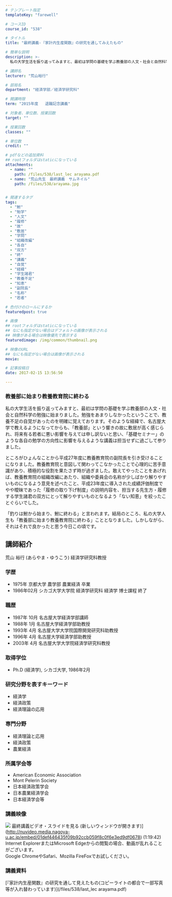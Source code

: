 ```yaml
---
# テンプレート指定
templateKey: "farewell"

# コースID
course_id: "538"

# タイトル
title: "最終講義-『家計内生産関数』の研究を通してみえたもの"

# 簡単な説明
description: >-
  私の大学生活を振り返ってみますと、最初は学問の基礎を学ぶ教養部の人文・社会と自然科学の勉強に始まりました。勉強をあまりしなかったということで、教養不足の自覚があったのを明確に覚えております。そのよ...

# 講師名
lecturer: "荒山裕行"

# 部局名
department: "経済学部／経済学研究科"

# 開講時限
term: "2015年度	退職記念講義"

# 対象者、単位数、授業回数
target: ""

# 授業回数
classes: ""

# 単位数
credit: ""

# pdfなどの追加資料
## rootフォルダはstaticになっている
attachments: 
  - name: "" 
    path: /files/538/last_lec arayama.pdf
  - name: "荒山先生　最終講義　サムネイル" 
    path: /files/538/arayama.jpg


# 関連するタグ
tags:
  - "鮒"
  - "勉学"
  - "人文"
  - "履修"
  - "故"
  - "敷居"
  - "学問"
  - "組織改編"
  - "各自"
  - "双方"
  - "終"
  - "講義"
  - "自覚"
  - "経緯"
  - "学生諸君"
  - "教養不足"
  - "知恵"
  - "副院長"
  - "名称"
  - "若者"

# 色付けのロールにするか
featuredpost: true

# 画像
## rootフォルダはstaticになっている
## なにも指定がない場合はデフォルトの画像が表示される
## 映像がある場合は映像優先で表示する
featuredimage: /img/common/thumbnail.png

# 映像のURL
## なにも指定がない場合は画像が表示される
movie: 

# 記事投稿日
date: 2017-02-15 13:56:50

---
```

### 教養部に始まり教養教育院に終わる 

私の大学生活を振り返ってみますと、最初は学問の基礎を学ぶ教養部の人文・社会と自然科学の勉強に始まりました。勉強をあまりしなかったということで、教養不足の自覚があったのを明確に覚えております。そのような経緯で、名古屋大学で教えるようになってからも、「教養部」という響きの故に敷居が高く感じられ、将来有る若者に悪い影響を与えては申し訳ないと思い、「基礎セミナー」のような各自の勉学の方向性に影響を与えるような講義は担当せずに過ごして参りました。

ところがひょんなことから平成27年度に教養教育院の副院長を引き受けることになりました。教養教育院と意図して関わってこなかったことで心理的に苦手意識があり、積極的な役割を果たさず時が過ぎました。敢えてやったことをあげれば、教養教育院の組織改編にあたり、組織や委員会の名称が少しばかり解りやすいものになるよう意見を述べたこと、平成23年度に導入された成績評価制度でやや曖昧であった「履修の取り下げ制度」の説明内容を、担当する先生方・履修する学生諸君の双方にとって解りやすいものとなるよう「ない知恵」を絞ったことぐらいでした。

「釣りは鮒から始まり、鮒に終わる」と言われます。結局のところ、私の大学人生も「教養部に始まり教養教育院に終わる」こととなりました。しかしながら、それはそれで良かったと思う今日この頃です。
## 講師紹介

荒山 裕行 (あらやま・ゆうこう) 経済学研究科教授 

### 学歴

  * 1975年 京都大学 農学部 農業経済 卒業
  * 1986年02月 シカゴ大学大学院 経済学研究科 経済学 博士課程 終了

### 職歴

  * 1987年 10月 名古屋大学経済学部講師
  * 1988年 1月 名古屋大学経済学部助教授
  * 1993年 4月 名古屋大学大学院国際開発研究科助教授
  * 1996年 4月 名古屋大学経済学部助教授
  * 2003年 4月 名古屋大学大学院経済学研究科教授

### 取得学位

  * Ph.D (経済学), シカゴ大学, 1986年2月

### 研究分野を表すキーワード

  * 経済学
  * 経済政策
  * 経済理論の応用

### 専門分野

  * 経済理論と応用
  * 経済政策
  * 農業経済

### 所属学会等

  * American Economic Association
  * Mont Pelerin Society
  * 日本経済政策学会
  * 日本農業経済学会
  * 日本経済学会等
### 講義映像


![](/files/538/arayama.jpg) 最終講義ビデオ・スライドを見る (新しいウィンドウが開きます)](http://nuvideo.media.nagoya-u.ac.jp/embed/01def446435f09b92ccb059f8c0f6e3ed9df0678) (1:19:42)  
Internet ExplorerまたはMicrosoft Edgeからの閲覧の場合、動画が乱れることがございます。  
Google ChromeやSafari、Mozilla FireFoxでお試しください。 

### 講義資料


[『家計内生産関数』の研究を通して見えたもの(コピーライトの都合で一部写真等が入れ替わっています)](/files/538/last_lec arayama.pdf) 
